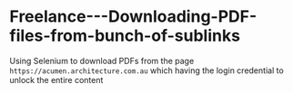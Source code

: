 # Freelance---Downloading-PDF-files-from-bunch-of-sublinks
Using Selenium to download PDFs from the page `https://acumen.architecture.com.au` which having the login credential to unlock the entire content
